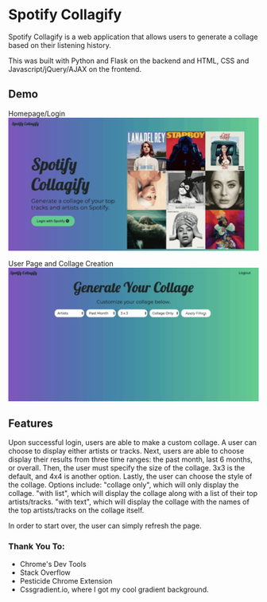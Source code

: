 # Spotify Collagify

Spotify Collagify is a web application that allows users to generate a collage based on their
listening history.

This was built with Python and Flask on the backend and HTML, CSS and Javascript/jQuery/AJAX
on the frontend.

## Demo
Homepage/Login
![Spotify Collagify Homepage](demo/demo-1.gif)

User Page and Collage Creation
![Spotify Collagify Homepage](demo/demo-2.gif)

## Features
Upon successful login, users are able to make a custom collage.
A user can choose to display either artists or tracks.
Next, users are able to choose display their results from three time ranges: the past month, last 6 months, or overall.
Then, the user must specify the size of the collage. 3x3 is the default, and 4x4 is another option.
Lastly, the user can choose the style of the collage. Options include:
"collage only", which will only display the collage.
"with list", which will display the collage along with a list of their top artists/tracks.
"with text", which will display the collage with the names of the top artists/tracks on the collage itself.

In order to start over, the user can simply refresh the page.

### Thank You To:
<ul>
<li>Chrome's Dev Tools</li>
<li>Stack Overflow</li>
<li>Pesticide Chrome Extension</li>
<li>Cssgradient.io, where I got my cool gradient background.</li>
</ul>
